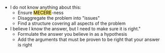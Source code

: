 - I do not know anything about this:
	- Ensure <mark style="background: #FADF63EE;">MECERE</mark>-ness
	- Disaggregate the problem into "issues"
	- Find a structure covering all aspects of the problem
- I believe I know the answer, but I need to make sure it is right."
	- Formulate the answer you believe in as a hypothesis
	- Add the arguments that must be proven to be right that your answer is right